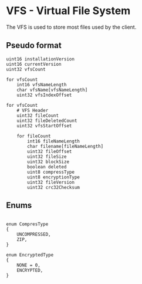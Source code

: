 # VFS - Virtual File System

The VFS is used to store most files used by the client.

## Pseudo format
```
uint16 installationVersion
uint16 currentVersion
uint32 vfsCount

for vfsCount
    int16 vfsNameLength
    char vfsName[vfsNameLength]
    uint32 vfsIndexOffset

for vfsCount
    # VFS Header
    uint32 fileCount
    uint32 fileDeletedCount
    uint32 vfsStartOffset
    
    for fileCount
        int16 fileNameLength
        char filename[fileNameLength]
        uint32 fileOffset
        uint32 fileSize
        uint32 blockSize
        boolean deleted
        uint8 compressType
        uint8 encryptionType
        uint32 fileVersion
        uint32 crc32Checksum
```

## Enums

```

enum CompresType
{
    UNCOMPRESSED,
    ZIP,
}

enum EncryptedType
{
    NONE = 0,
    ENCRYPTED,
}
```